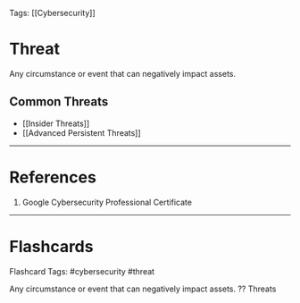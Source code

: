 Tags: [[Cybersecurity]]
# Threat

Any circumstance or event that can negatively impact assets.

## Common Threats
- [[Insider Threats]]
- [[Advanced Persistent Threats]]

---
# References

1. Google Cybersecurity Professional Certificate

---
# Flashcards

Flashcard Tags: #cybersecurity #threat 

Any circumstance or event that can negatively impact assets.
??
Threats
<!--SR:!2024-05-09,10,270!2024-05-15,9,228-->